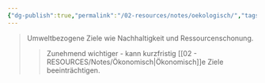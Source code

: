 ```yaml
---
{"dg-publish":true,"permalink":"/02-resources/notes/oekologisch/","tags":["unternehmensziele/kategorien","wirtschaft/bwl"],"noteIcon":"","updated":"2025-09-27T01:32:43.598+02:00"}
---
```


>Umweltbezogene Ziele wie Nachhaltigkeit und Ressourcenschonung.
>>Zunehmend wichtiger - kann kurzfristig [[02 - RESOURCES/Notes/Ökonomisch\|Ökonomisch]]e Ziele beeinträchtigen.
